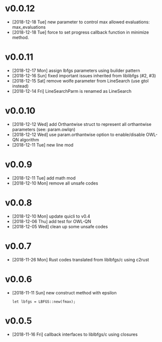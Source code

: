
# v0.0.12

-   <span class="timestamp-wrapper"><span class="timestamp">[2018-12-18 Tue] </span></span> new parameter to control max allowed evaluations: max\_evaluations
-   <span class="timestamp-wrapper"><span class="timestamp">[2018-12-18 Tue] </span></span> force to set progress callback function in minimize method.


# v0.0.11

-   <span class="timestamp-wrapper"><span class="timestamp">[2018-12-17 Mon] </span></span> assign lbfgs parameters using builder pattern
-   <span class="timestamp-wrapper"><span class="timestamp">[2018-12-16 Sun] </span></span> fixed important issues inherited from liblibfgs (#2, #3)
-   <span class="timestamp-wrapper"><span class="timestamp">[2018-12-15 Sat] </span></span> remove wolfe parameter from LineSearch (use gtol instead)
-   <span class="timestamp-wrapper"><span class="timestamp">[2018-12-14 Fri] </span></span> LineSearchParm is renamed as LineSearch


# v0.0.10

-   <span class="timestamp-wrapper"><span class="timestamp">[2018-12-12 Wed] </span></span> add Orthantwise struct to represent all orthantwise parameters (see: param.owlqn)
-   <span class="timestamp-wrapper"><span class="timestamp">[2018-12-12 Wed] </span></span> use param.orthantwise option to enable/disable OWL-QN algorithm
-   <span class="timestamp-wrapper"><span class="timestamp">[2018-12-11 Tue] </span></span> new line mod


# v0.0.9

-   <span class="timestamp-wrapper"><span class="timestamp">[2018-12-11 Tue] </span></span> add math mod
-   <span class="timestamp-wrapper"><span class="timestamp">[2018-12-10 Mon] </span></span> remove all unsafe codes


# v0.0.8

-   <span class="timestamp-wrapper"><span class="timestamp">[2018-12-10 Mon] </span></span> update quicli to v0.4
-   <span class="timestamp-wrapper"><span class="timestamp">[2018-12-06 Thu] </span></span> add test for OWL-QN
-   <span class="timestamp-wrapper"><span class="timestamp">[2018-12-05 Wed] </span></span> clean up some unsafe codes


# v0.0.7

-   <span class="timestamp-wrapper"><span class="timestamp">[2018-11-26 Mon] </span></span> Rust codes translated from liblbfgs/c using c2rust


# v0.0.6

-   <span class="timestamp-wrapper"><span class="timestamp">[2018-11-11 Sun] </span></span> new construct method with epsilon
    
        let lbfgs = LBFGS::new(fmax);


# v0.0.5

-   <span class="timestamp-wrapper"><span class="timestamp">[2018-11-16 Fri] </span></span> callback interfaces to liblbfgs/c using closures

